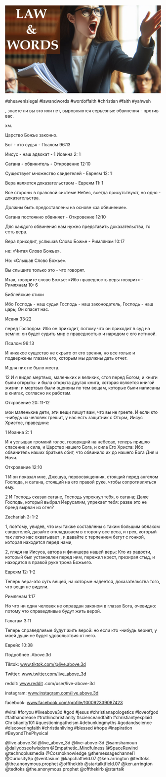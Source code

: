 ![Video cover image](../cover.jpg "cover photo")

#sheavenislegal #lawandwords #wordoffaith #christian #faith #yahweh

, знаете ли вы это или нет, выровняются серьезные обвинения - против вас.

хм.

Царство Божье законно.

Бог - это судья - Псалом 96:13

Иисус - наш адвокат - 1 Иоанна 2: 1

Сатана - обвинитель - Откровение 12:10

  Существует множество свидетелей - Евреям 12: 1

Вера является доказательством - Евреям 11: 1

Все стороны в правовой системе Небес, всегда присутствуют, но одно - доказательства.

Должны быть предоставлены на основе «за обвинение».

Сатана постоянно обвиняет - Откровение 12:10

Для каждого обвинения нам нужно представить доказательства, то есть вера.

Вера приходит, услышав Слово Божье - Римлянам 10:17

не: «Читая Слово Божье».

Но: «Слышав Слово Божье».

Вы слышите только это - что говорят.

Итак, говорите слово Божье: «Ибо праведность веры говорит» - Римлянам 10: 6

Библейские стихи

Ибо Господь - наш судья Господь - наш законодатель, Господь - наш царь; Он спасет нас.

Исаия 33:22

перед Господом: Ибо он приходит, потому что он приходит в суд на землю: он будет судить мир с праведностью и народом с его истиной.

Псалом 96:13

И никакое существо не скрыто от его зрения, но все голые и подвержены глазам его, которым мы должны дать отчет.

  И для них не было места.

12 И я видел мертвых, маленьких и великих, стоя перед Богом; и книги были открыты: и была открыта другая книга, которая является книгой жизни: и мертвых были оценены по тем вещам, которые были написаны в книгах, согласно их работам.

Откровение 20: 11-12

мои маленькие дети, эти вещи пишут вам, что вы не греете. И если кто -нибудь из человек грешит, у нас есть защитник с Отцом, Иисус Христос, праведник:

1 Иоанна 2: 1

И я услышал громкий голос, говорящий на небесах, теперь пришло спасение и сила, и Царство нашего Бога, и сила Его Христа: Ибо обвинитель наших братьев сбит, что обвинило их до нашего Бога Дня и Ночи.

Откровение 12:10

1 И он показал мне, Джошуа, первосвященник, стоящий перед ангелом Господа, и сатана, стоящий на его правой руке, чтобы сопротивляться ему.

2 И Господь сказал сатане, Господь упрекнул тебя, о сатана; Даже Господь, который выбрал Иерусалим, упрекает тебя: разве это не бренд вырван из огня?

Zechariah 3: 1-2

1, поэтому, увидев, что мы также составлены с таким большим облаком свидетелей, давайте откладываем в сторону все веса, и грех, который так легко нас охватывает , и давайте с терпением бегут с гонкой, которая находится перед нами,

2, глядя на Иисуса, автора и финишера нашей веры; Кто из радости, который был установлен перед ним, пережил крест, презирая стыд, и находится в правой руке трона Божьего.

Евреям 12: 1-2

Теперь вера-это суть вещей, на которые надеется, доказательства того, что вещи не видели.

 

Римлянам 1:17

Но что ни один человек не оправдан законом в глазах Бога, очевидно: потому что справедливые будут жить верой.

Галатам 3:11

Теперь справедливые будут жить верой: но если кто -нибудь вернет, у моей души не будет удовольствия от него.

Еврейс 10:38

Подробнее .Above.3d

Tiktok: www.tiktok.com/@live.above.3d

Twitter: www.twitter.com/live_above_3d

reddit: www.reddit .com/user/live-above-3d

instagram: www.instagram.com/live.above.3d

facebook: www.facebook.com/profile/100092339087423

  #viral #foryou #liveabove3d #god #jesus #christianapologetics #loveofgod #faithandrease #truthinchristianity #scienceandfaith #christiantyexplaid Christianity101 #questioningatheism #debunkingmyths #godandscience #discoveringfaith #christianliving #blessed #hope #inspiration #BeyondThePhysical

@live.above.3d @live_above_3d @live-above-3d @samshamoun @dailydoseofwisdom @Empathetic_Mindfulness @SpaceRewind @technoplusmedia @Cosmoknowledge @themessagechannel1 @CuriositySp @veritasium @kapchatfield.07 @ken.arrington @tedtoks @the.anonymous.prophet @offthekirb @startalktfield.07 @ken.arrington @tedtoks @the.anonymous.prophet @offthekirb @startalk